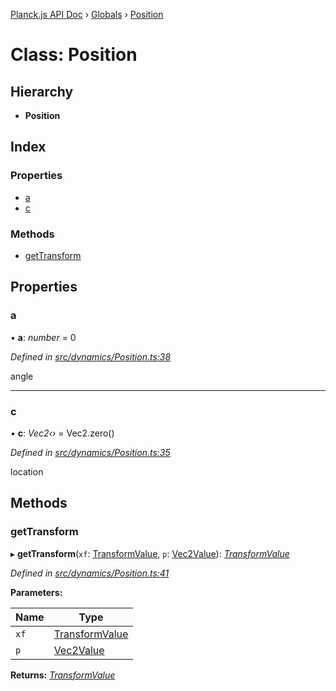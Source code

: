 [Planck.js API Doc](../README.md) › [Globals](../globals.md) › [Position](position.md)

# Class: Position

## Hierarchy

* **Position**

## Index

### Properties

* [a](position.md#a)
* [c](position.md#c)

### Methods

* [getTransform](position.md#gettransform)

## Properties

###  a

• **a**: *number* = 0

*Defined in [src/dynamics/Position.ts:38](https://github.com/shakiba/planck.js/blob/ae24904/src/dynamics/Position.ts#L38)*

angle

___

###  c

• **c**: *Vec2‹›* = Vec2.zero()

*Defined in [src/dynamics/Position.ts:35](https://github.com/shakiba/planck.js/blob/ae24904/src/dynamics/Position.ts#L35)*

location

## Methods

###  getTransform

▸ **getTransform**(`xf`: [TransformValue](../globals.md#transformvalue), `p`: [Vec2Value](../interfaces/vec2value.md)): *[TransformValue](../globals.md#transformvalue)*

*Defined in [src/dynamics/Position.ts:41](https://github.com/shakiba/planck.js/blob/ae24904/src/dynamics/Position.ts#L41)*

**Parameters:**

Name | Type |
------ | ------ |
`xf` | [TransformValue](../globals.md#transformvalue) |
`p` | [Vec2Value](../interfaces/vec2value.md) |

**Returns:** *[TransformValue](../globals.md#transformvalue)*
